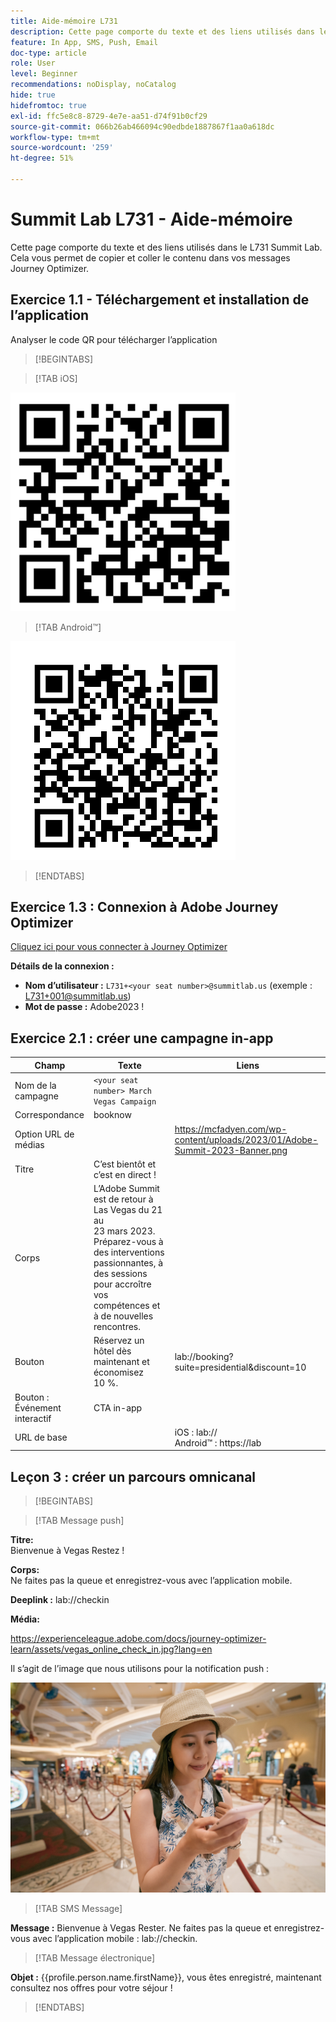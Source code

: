 ```yaml
---
title: Aide-mémoire L731
description: Cette page comporte du texte et des liens utilisés dans le L731 Summit Lab.
feature: In App, SMS, Push, Email
doc-type: article
role: User
level: Beginner
recommendations: noDisplay, noCatalog
hide: true
hidefromtoc: true
exl-id: ffc5e8c8-8729-4e7e-aa51-d74f91b0cf29
source-git-commit: 066b26ab466094c90edbde1887867f1aa0a618dc
workflow-type: tm+mt
source-wordcount: '259'
ht-degree: 51%

---
```


# Summit Lab L731 - Aide-mémoire

Cette page comporte du texte et des liens utilisés dans le L731 Summit Lab. Cela vous permet de copier et coller le contenu dans vos messages Journey Optimizer.

## Exercice 1.1 - Téléchargement et installation de l’application

Analyser le code QR pour télécharger l’application

>[!BEGINTABS]

>[!TAB iOS]

![Code QR pour iOS](/help/assets/lab731-ios-qr-code.png)

>[!TAB Android™]

![Code QR pour Android](/help/assets/lab731-android-qr-code.png)

>[!ENDTABS]

## Exercice 1.3 : Connexion à Adobe Journey Optimizer

[Cliquez ici pour vous connecter à Journey Optimizer](https://experience.adobe.com/#/@techmarketingdemos/sname:summit-2023-ajo-lab/journey-optimizer/home)

**Détails de la connexion :**

* **Nom d’utilisateur :** `L731+<your seat number>@summitlab.us` (exemple : L731+001@summitlab.us)
* **Mot de passe :** Adobe2023 !


## Exercice 2.1 : créer une campagne in-app

| Champ | Texte | Liens |
|----|----|----|
| Nom de la campagne | `<your seat number> March Vegas Campaign` |  |
| Correspondance | booknow |  |
| Option URL de médias |  | https://mcfadyen.com/wp-content/uploads/2023/01/Adobe-Summit-2023-Banner.png |
| Titre | C’est bientôt et c’est en direct ! |  |
| Corps | L’Adobe Summit est de retour à Las Vegas du 21 au 23 mars 2023. Préparez-vous à des interventions passionnantes, à des sessions pour accroître vos compétences et à de nouvelles rencontres. |  |
| Bouton | Réservez un hôtel dès maintenant et économisez 10 %. | lab://booking?suite=presidential&amp;discount=10 |
| Bouton : Événement interactif | CTA in-app |  |
| URL de base |  | iOS : lab:// <br>Android™ : https://lab |


## Leçon 3 : créer un parcours omnicanal

>[!BEGINTABS]

>[!TAB Message push]

**Titre:**\
Bienvenue à Vegas Restez !

**Corps:**\
Ne faites pas la queue et enregistrez-vous avec l’application mobile.

**Deeplink :** lab://checkin

**Média:**

https://experienceleague.adobe.com/docs/journey-optimizer-learn/assets/vegas_online_check_in.jpg?lang=en


Il s’agit de l’image que nous utilisons pour la notification push :

![Enregistrement en ligne](/help/assets/vegas_online_check_in.jpg)

>[!TAB SMS Message]

**Message :**
Bienvenue à Vegas Rester. Ne faites pas la queue et enregistrez-vous avec l’application mobile : lab://checkin.

>[!TAB Message électronique]

**Objet :**
{{profile.person.name.firstName}}, vous êtes enregistré, maintenant consultez nos offres pour votre séjour !

>[!ENDTABS]